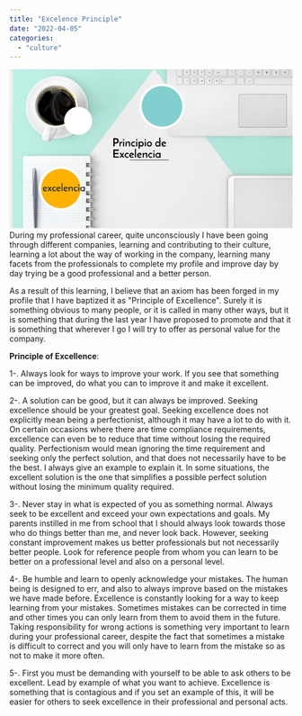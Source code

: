 ```yaml
---
title: "Excelence Principle"
date: "2022-04-05"
categories: 
  - "culture"
---
```


![dcslqeamayonbkrvkxfzbdpkjt6jc3sachvcdoaizecfr3dnitcq_3_0](images/dcslqeamayonbkrvkxfzbdpkjt6jc3sachvcdoaizecfr3dnitcq_3_0.png)
During my professional career, quite unconsciously I have been going through different companies, learning and contributing to their culture, learning a lot about the way of working in the company, learning many facets from the professionals to complete my profile and improve day by day trying be a good professional and a better person.

As a result of this learning, I believe that an axiom has been forged in my profile that I have baptized it as "Principle of Excellence". Surely it is something obvious to many people, or it is called in many other ways, but it is something that during the last year I have proposed to promote and that it is something that wherever I go I will try to offer as personal value for the company.

**Principle of Excellence**:

1-. Always look for ways to improve your work. If you see that something can be improved, do what you can to improve it and make it excellent.

2-. A solution can be good, but it can always be improved. Seeking excellence should be your greatest goal. Seeking excellence does not explicitly mean being a perfectionist, although it may have a lot to do with it. On certain occasions where there are time compliance requirements, excellence can even be to reduce that time without losing the required quality. Perfectionism would mean ignoring the time requirement and seeking only the perfect solution, and that does not necessarily have to be the best. I always give an example to explain it. In some situations, the excellent solution is the one that simplifies a possible perfect solution without losing the minimum quality required.

3-. Never stay in what is expected of you as something normal. Always seek to be excellent and exceed your own expectations and goals. My parents instilled in me from school that I should always look towards those who do things better than me, and never look back. However, seeking constant improvement makes us better professionals but not necessarily better people. Look for reference people from whom you can learn to be better on a professional level and also on a personal level.

4-. Be humble and learn to openly acknowledge your mistakes. The human being is designed to err, and also to always improve based on the mistakes we have made before. Excellence is constantly looking for a way to keep learning from your mistakes. Sometimes mistakes can be corrected in time and other times you can only learn from them to avoid them in the future. Taking responsibility for wrong actions is something very important to learn during your professional career, despite the fact that sometimes a mistake is difficult to correct and you will only have to learn from the mistake so as not to make it more often.

5-. First you must be demanding with yourself to be able to ask others to be excellent. Lead by example of what you want to achieve. Excellence is something that is contagious and if you set an example of this, it will be easier for others to seek excellence in their professional and personal acts.